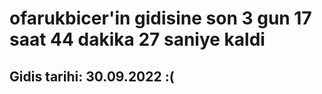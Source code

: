 # ofarukbicer'in gidisine son 3 gun 17 saat 44 dakika 27 saniye kaldi

## Gidis tarihi: 30.09.2022 :(